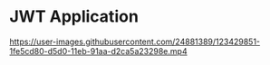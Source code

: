 
# JWT Application

https://user-images.githubusercontent.com/24881389/123429851-1fe5cd80-d5d0-11eb-91aa-d2ca5a23298e.mp4

